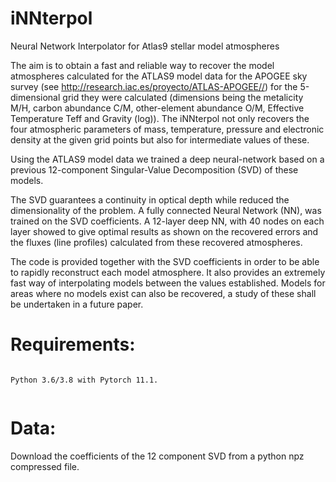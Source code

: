 # iNNterpol
Neural Network Interpolator for Atlas9 stellar model atmospheres

The aim is to obtain a fast and reliable way to recover the model atmospheres calculated for the ATLAS9 model data for the 
APOGEE sky survey (see http://research.iac.es/proyecto/ATLAS-APOGEE//) for the 5-dimensional grid they were calculated (dimensions 
being the  metalicity M/H, carbon abundance C/M, other-element abundance O/M, Effective Temperature Teff and Gravity (log)). 
The iNNterpol not only recovers the four atmospheric parameters of mass, temperature, pressure and electronic density at the given 
grid points but also for intermediate values of these.

Using the  ATLAS9 model data we trained a deep neural-network based on a previous 12-component Singular-Value Decomposition (SVD) of these models.

The SVD guarantees a continuity in optical depth while reduced the dimensionality of the problem. A fully connected Neural Network (NN), was trained
on the SVD coefficients. A 12-layer deep NN, with 40 nodes on each layer showed to give optimal results as shown on the recovered errors
and the fluxes (line profiles) calculated from these recovered atmospheres.

The code is provided together with the SVD coefficients in order to be able to rapidly reconstruct each model atmosphere. 
It also provides an extremely fast way of interpolating models between the values established. Models for areas where no models exist 
can also be recovered, a study of these shall be undertaken in a future paper.

# Requirements:


```

Python 3.6/3.8 with Pytorch 11.1.


```
# Data:

Download the coefficients of the 12 component SVD from a python npz compressed file. 
